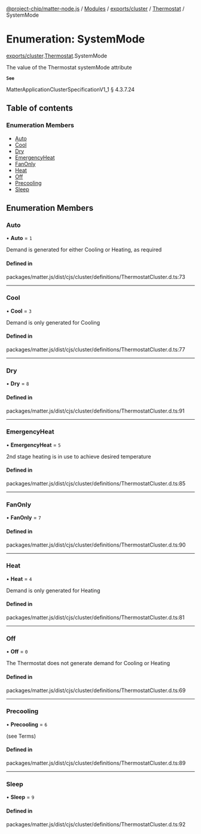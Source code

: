 [@project-chip/matter-node.js](../README.md) / [Modules](../modules.md) / [exports/cluster](../modules/exports_cluster.md) / [Thermostat](../modules/exports_cluster.Thermostat.md) / SystemMode

# Enumeration: SystemMode

[exports/cluster](../modules/exports_cluster.md).[Thermostat](../modules/exports_cluster.Thermostat.md).SystemMode

The value of the Thermostat systemMode attribute

**`See`**

MatterApplicationClusterSpecificationV1_1 § 4.3.7.24

## Table of contents

### Enumeration Members

- [Auto](exports_cluster.Thermostat.SystemMode.md#auto)
- [Cool](exports_cluster.Thermostat.SystemMode.md#cool)
- [Dry](exports_cluster.Thermostat.SystemMode.md#dry)
- [EmergencyHeat](exports_cluster.Thermostat.SystemMode.md#emergencyheat)
- [FanOnly](exports_cluster.Thermostat.SystemMode.md#fanonly)
- [Heat](exports_cluster.Thermostat.SystemMode.md#heat)
- [Off](exports_cluster.Thermostat.SystemMode.md#off)
- [Precooling](exports_cluster.Thermostat.SystemMode.md#precooling)
- [Sleep](exports_cluster.Thermostat.SystemMode.md#sleep)

## Enumeration Members

### Auto

• **Auto** = ``1``

Demand is generated for either Cooling or Heating, as required

#### Defined in

packages/matter.js/dist/cjs/cluster/definitions/ThermostatCluster.d.ts:73

___

### Cool

• **Cool** = ``3``

Demand is only generated for Cooling

#### Defined in

packages/matter.js/dist/cjs/cluster/definitions/ThermostatCluster.d.ts:77

___

### Dry

• **Dry** = ``8``

#### Defined in

packages/matter.js/dist/cjs/cluster/definitions/ThermostatCluster.d.ts:91

___

### EmergencyHeat

• **EmergencyHeat** = ``5``

2nd stage heating is in use to achieve desired temperature

#### Defined in

packages/matter.js/dist/cjs/cluster/definitions/ThermostatCluster.d.ts:85

___

### FanOnly

• **FanOnly** = ``7``

#### Defined in

packages/matter.js/dist/cjs/cluster/definitions/ThermostatCluster.d.ts:90

___

### Heat

• **Heat** = ``4``

Demand is only generated for Heating

#### Defined in

packages/matter.js/dist/cjs/cluster/definitions/ThermostatCluster.d.ts:81

___

### Off

• **Off** = ``0``

The Thermostat does not generate demand for Cooling or Heating

#### Defined in

packages/matter.js/dist/cjs/cluster/definitions/ThermostatCluster.d.ts:69

___

### Precooling

• **Precooling** = ``6``

(see Terms)

#### Defined in

packages/matter.js/dist/cjs/cluster/definitions/ThermostatCluster.d.ts:89

___

### Sleep

• **Sleep** = ``9``

#### Defined in

packages/matter.js/dist/cjs/cluster/definitions/ThermostatCluster.d.ts:92

